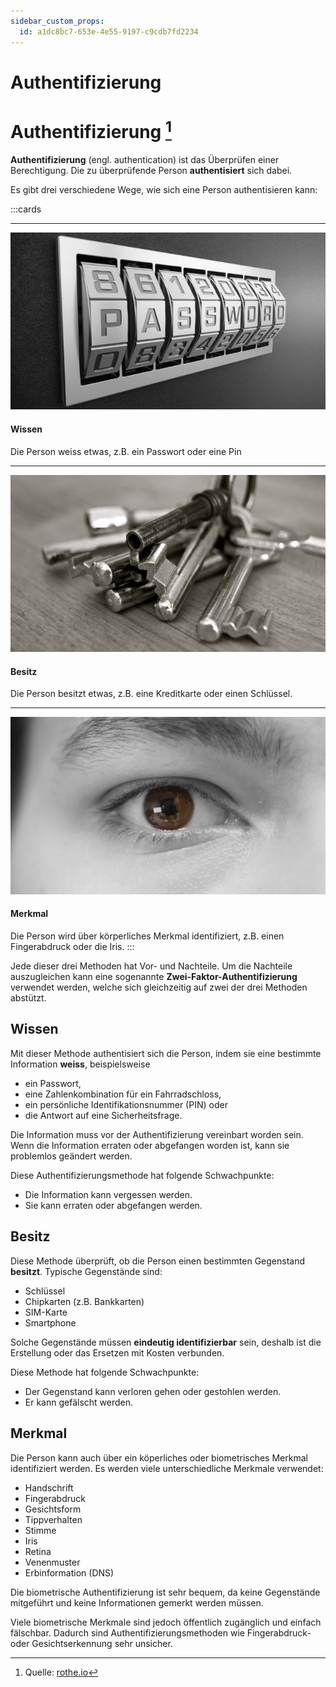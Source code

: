 ```yaml
---
sidebar_custom_props:
  id: a1dc8bc7-653e-4e55-9197-c9cdb7fd2234
---
```


# Authentifizierung

# Authentifizierung [^1]

**Authentifizierung** (engl. authentication) ist das Überprüfen einer Berechtigung. Die zu überprüfende Person **authentisiert** sich dabei.

Es gibt drei verschiedene Wege, wie sich eine Person authentisieren kann:

:::cards
***
![](images/password.jpg)
#### Wissen
Die Person weiss etwas, z.B. ein Passwort oder eine Pin

***
![](images/keys.jpg)
#### Besitz
Die Person besitzt etwas, z.B. eine Kreditkarte oder einen Schlüssel.
***
![](images/eye.jpg)
#### Merkmal
Die Person wird über körperliches Merkmal identifiziert, z.B. einen Fingerabdruck oder die Iris.
:::

Jede dieser drei Methoden hat Vor- und Nachteile. Um die Nachteile auszugleichen kann eine sogenannte **Zwei-Faktor-Authentifizierung** verwendet werden, welche sich gleichzeitig auf zwei der drei Methoden abstützt.

## Wissen
Mit dieser Methode authentisiert sich die Person, indem sie eine bestimmte Information **weiss**, beispielsweise

- ein Passwort,
- eine Zahlenkombination für ein Fahrradschloss,
- ein persönliche Identifikationsnummer (PIN) oder
- die Antwort auf eine Sicherheitsfrage.

Die Information muss vor der Authentifizierung vereinbart worden sein. Wenn die Information erraten oder abgefangen worden ist, kann sie problemlos geändert werden.

Diese Authentifizierungsmethode hat folgende Schwachpunkte:

- Die Information kann vergessen werden.
- Sie kann erraten oder abgefangen werden.

## Besitz

Diese Methode überprüft, ob die Person einen bestimmten Gegenstand **besitzt**. Typische Gegenstände sind:

- Schlüssel
- Chipkarten (z.B. Bankkarten)
- SIM-Karte
- Smartphone

Solche Gegenstände müssen **eindeutig identifizierbar** sein, deshalb ist die Erstellung oder das Ersetzen mit Kosten verbunden.

Diese Methode hat folgende Schwachpunkte:
- Der Gegenstand kann verloren gehen oder gestohlen werden.
- Er kann gefälscht werden.

## Merkmal
Die Person kann auch über ein köperliches oder biometrisches Merkmal identifiziert werden. Es werden viele unterschiedliche Merkmale verwendet:

- Handschrift
- Fingerabdruck
- Gesichtsform
- Tippverhalten
- Stimme
- Iris
- Retina
- Venenmuster
- Erbinformation (DNS)

Die biometrische Authentifizierung ist sehr bequem, da keine Gegenstände mitgeführt und keine Informationen gemerkt werden müssen.

Viele biometrische Merkmale sind jedoch öffentlich zugänglich und einfach fälschbar. Dadurch sind Authentifizierungsmethoden wie Fingerabdruck- oder Gesichtserkennung sehr unsicher.



[^1]: Quelle: [rothe.io](https://rothe.io/?page=ict/2-security/2-authentication/)
